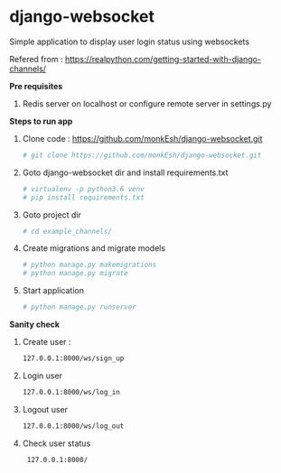 # django-websocket

Simple application to display user login status using websockets

Refered from : https://realpython.com/getting-started-with-django-channels/

**Pre requisites**
1. Redis server on localhost or configure remote server in settings.py

**Steps to run app**
1. Clone code : https://github.com/monkEsh/django-websocket.git
    ```bash
    # git clone https://github.com/monkEsh/django-websocket.git
    ```
2. Goto django-websocket dir and install requirements.txt
    ```bash
    # virtualenv -p python3.6 venv
    # pip install requirements.txt
    ```
3. Goto project dir
    ```bash
    # cd example_channels/
    ```
3. Create migrations and migrate models
    ```bash
    # python manage.py makemigrations
    # python manage.py migrate
    ```
4. Start application
    ```bash
    # python manage.py runserver
    ```
**Sanity check**
1. Create user : 
    ```bash
    127.0.0.1:8000/ws/sign_up
    ```
2. Login user
    ```bash
    127.0.0.1:8000/ws/log_in
    ```
3. Logout user
    ```bash
    127.0.0.1:8000/ws/log_out
    ```
4. Check user status
   ```bash
    127.0.0.1:8000/
    ```
